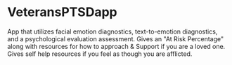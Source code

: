 # VeteransPTSDapp
App that utilizes facial emotion diagnostics, text-to-emotion diagnostics, and a psychological evaluation assessment. Gives an "At Risk Percentage" along with resources for how to approach &amp; Support if you are a loved one. Gives self help resources if you feel as though you are afflicted. 

